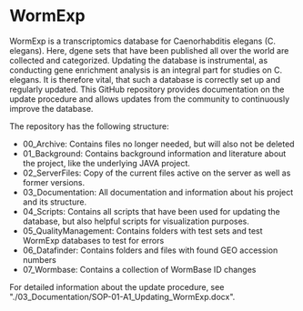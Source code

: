 # WormExp

WormExp is a transcriptomics database for Caenorhabditis elegans (C. elegans). Here, dgene sets that have been published all over the world are collected and categorized. Updating the database is instrumental, as conducting gene enrichment analysis is an integral part for studies on C. elegans. It is therefore vital, that such a database is correctly set up and regularly updated. This GitHub repository provides documentation on the update procedure and allows updates from the community to continuously improve the database. 

The repository has the following structure: 
- 00_Archive:   Contains files no longer needed, but will also not be deleted 
- 01_Background:    Contains background information and literature about the project, like the underlying JAVA project.
- 02_ServerFiles:   Copy of the current files active on the server as well as former versions.
- 03_Documentation:	    All documentation and information about his project and its structure.
- 04_Scripts:   Contains all scripts that have been used for updating the database, but also helpful scripts for visualization purposes.
- 05_QualityManagement:	    Contains folders with test sets and test WormExp databases to test for errors
- 06_Datafinder:    Contains folders and files with found GEO accession numbers
- 07_Wormbase:  Contains a collection of WormBase ID changes 

For detailed information about the update procedure, see "./03_Documentation/SOP-01-A1_Updating_WormExp.docx". 